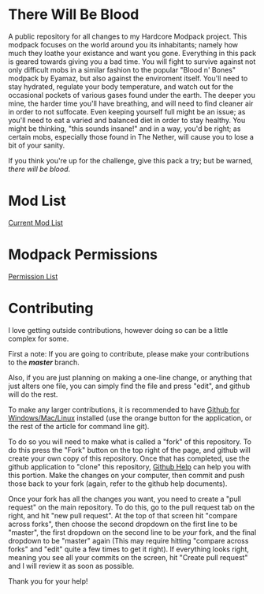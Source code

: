 There Will Be Blood
===
A public repository for all changes to my Hardcore Modpack project.  This modpack focuses on the world around you its inhabitants; namely how much they loathe your existance and want you gone.  Everything in this pack is geared towards giving you a bad time.  You will fight to survive against not only difficult mobs in a similar fashion to the popular "Blood n' Bones" modpack by Eyamaz, but also against the enviroment itself.  You'll need to stay hydrated, regulate your body temperature, and watch out for the occasional pockets of various gases found under the earth.  The deeper you mine, the harder time you'll have breathing, and will need to find cleaner air in order to not suffocate.  Even keeping yourself full might be an issue; as you'll need to eat a varied and balanced diet in order to stay healthy.  You might be thinking, "this sounds insane!" and in a way, you'd be right; as certain mobs, especially those found in The Nether, will cause you to lose a bit of your sanity.

If you think you're up for the challenge, give this pack a try; but be warned, _there will be blood_.

Mod List
===
[Current Mod List](Versions.md)

Modpack Permissions
===
[Permission List](Permissions.md)

Contributing
===
I love getting outside contributions, however doing so can be a little complex for some.

First a note: If you are going to contribute, please make your contributions to the ___master___ branch.

Also, if you are just planning on making a one-line change, or anything that just alters one file, you can simply find the file and press "edit", and github will do the rest.

To make any larger contributions, it is recommended to have [Github for Windows/Mac/Linux](https://help.github.com/articles/set-up-git) installed (use the orange button for the application, or the rest of the article for command line git).

To do so you will need to make what is called a "fork" of this repository. To do this press the "Fork" button on the top right of the page, and github will create your own copy of this repository. Once that has completed, use the github application to "clone" this repository, [Github Help](http://help.github.com) can help you with this portion. Make the changes on your computer, then commit and push those back to your fork (again, refer to the github help documents).

Once your fork has all the changes you want, you need to create a "pull request" on the main repository. To do this, go to the pull request tab on the right, and hit "new pull request". At the top of that screen hit "compare across forks", then choose the second dropdown on the first line to be "master", the first dropdown on the second line to be _your_ fork, and the final dropdown to be "master" again (This may require hitting "compare across forks" and "edit" quite a few times to get it right). If everything looks right, meaning you see all your commits on the screen, hit "Create pull request" and I will review it as soon as possible.

Thank you for your help!

